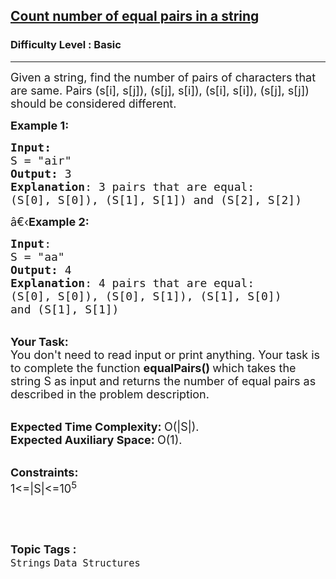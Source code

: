 <h2><a href="https://www.geeksforgeeks.org/problems/count-number-of-equal-pairs-in-a-string0520/1?page=3&category=Strings&sortBy=difficulty">Count number of equal pairs in a string</a></h2><h3>Difficulty Level : Basic</h3><hr><div class="problems_problem_content__Xm_eO"><p><span style="font-size:18px">Given a string, find the number of pairs of characters that are same. Pairs (s[i], s[j]), (s[j], s[i]), (s[i], s[i]), (s[j], s[j]) should be considered different.</span></p>

<p><span style="font-size:18px"><strong>Example 1:</strong></span></p>

<pre><span style="font-size:18px"><strong>Input:</strong>
S = "air"
<strong>Output:</strong> 3
<strong>Explanation</strong>: 3 pairs that are equal:
(S[0], S[0]), (S[1], S[1]) and (S[2], S[2])
</span></pre>

<p><span style="font-size:18px">â€‹<strong>Example 2:</strong></span></p>

<pre><span style="font-size:18px"><strong>Input</strong>: 
S = "aa"
<strong>Output:</strong> 4
<strong>Explanation</strong>: 4 pairs that are equal:
(S[0], S[0]), (S[0], S[1]), (S[1], S[0])
and (S[1], S[1])</span>
</pre>

<p><br>
<span style="font-size:18px"><strong>Your Task:</strong><br>
You don't need to read input or print anything. Your task is to complete the function&nbsp;<strong>equalPairs()&nbsp;</strong>which takes the string S as input and returns the number of equal pairs as described in the problem description.</span></p>

<p><br>
<span style="font-size:18px"><strong>Expected Time Complexity:&nbsp;</strong>O(|S|).<br>
<strong>Expected Auxiliary Space:&nbsp;</strong>O(1).</span></p>

<p><br>
<span style="font-size:18px"><strong>Constraints:</strong><br>
1&lt;=|S|&lt;=10<sup>5</sup></span></p>

<p>&nbsp;</p>
</div><br><p><span style=font-size:18px><strong>Topic Tags : </strong><br><code>Strings</code>&nbsp;<code>Data Structures</code>&nbsp;